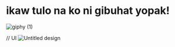 # ikaw tulo na ko ni gibuhat yopak!
![giphy (1)](https://github.com/dingdingwall/Employee-Management-System-Part-Two/assets/113763700/47cc49b2-b519-4990-b804-a182ae8cf2db)


// UI
![Untitled design](https://github.com/dingdingwall/Employee-Management-System-Part-Two/assets/113763700/34b2a830-cca2-4be7-8810-02413b439aff)
